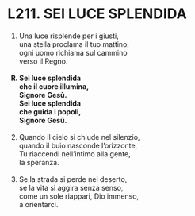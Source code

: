 # L211. SEI LUCE SPLENDIDA

<ol>
  <li>Una luce risplende per i giusti,<br>
    una stella proclama il tuo mattino,<br>
    ogni uomo richiama sul cammino<br>
    verso il Regno.</li><br>
  <b><li type="A" value="18">Sei luce splendida<br>
    che il cuore illumina,<br>
    Signore Gesù.<br>
    Sei luce splendida<br>
    che guida i popoli,<br>
    Signore Gesù.</li></b><br>
  <li value="2">Quando il cielo si chiude nel silenzio,<br>
    quando il buio nasconde l’orizzonte,<br>
    Tu riaccendi nell’intimo alla gente,<br>
    la speranza.</li><br>
  <li>Se la strada si perde nel deserto,<br>
    se la vita si aggira senza senso,<br>
    come un sole riappari, Dio immenso,<br>
    a orientarci.</li>
</ol>
